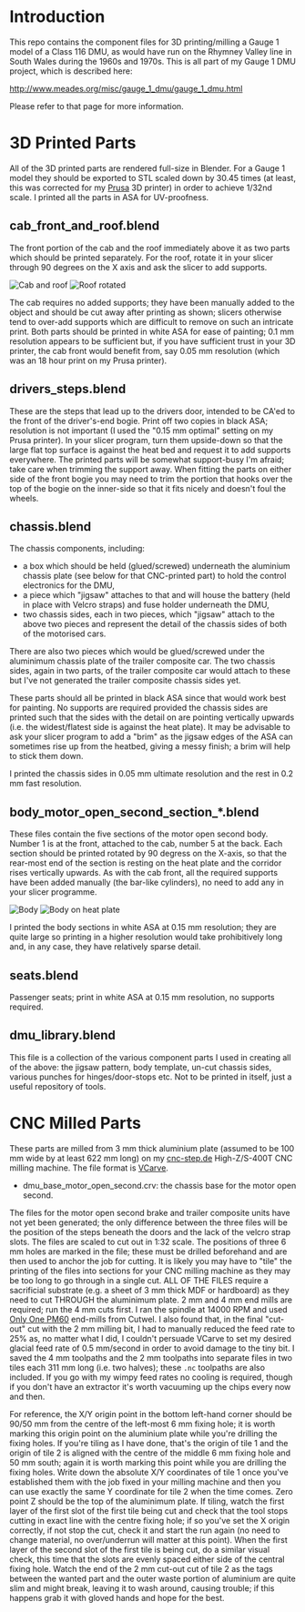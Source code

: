 # Introduction

This repo contains the component files for 3D printing/milling a Gauge 1 model of a Class 116 DMU, as would have run on the Rhymney Valley line in South Wales during the 1960s and 1970s.  This is all part of my Gauge 1 DMU project, which is described here:

http://www.meades.org/misc/gauge_1_dmu/gauge_1_dmu.html

Please refer to that page for more information.

# 3D Printed Parts
All of the 3D printed parts are rendered full-size in Blender.  For a Gauge 1 model they should be exported to STL scaled down by 30.45 times (at least, this was corrected for my [Prusa](https://www.prusa3d.com/) 3D printer) in order to achieve 1/32nd scale.  I printed all the parts in ASA for UV-proofness.

## cab_front_and_roof.blend
The front portion of the cab and the roof immediately above it as two parts which should be printed separately.  For the roof, rotate it in your slicer through 90 degrees on the X axis and ask the slicer to add supports.

![Cab and roof](pics_for_readme/cab_front_and_roof_1.jpg)
![Roof rotated](pics_for_readme/cab_front_and_roof_2.jpg)

The cab requires no added supports; they have been manually added to the object and should be cut away after printing as shown; slicers otherwise tend to over-add supports which are difficult to remove on such an intricate print.  Both parts should be printed in white ASA for ease of painting; 0.1 mm resolution appears to be sufficient but, if you have sufficient trust in your 3D printer, the cab front would benefit from, say 0.05 mm resolution (which was an 18 hour print on my Prusa printer).

## drivers_steps.blend
These are the steps that lead up to the drivers door, intended to be CA'ed to the front of the driver's-end bogie.  Print off two copies in black ASA; resolution is not important (I used the "0.15 mm optimal" setting on my Prusa printer).  In your slicer program, turn them upside-down so that the large flat top surface is against the heat bed and request it to add supports everywhere.  The printed parts will be somewhat support-busy I'm afraid; take care when trimming the support away.  When fitting the parts on either side of the front bogie you may need to trim the portion that hooks over the top of the bogie on the inner-side so that it fits nicely and doesn't foul the wheels.

## chassis.blend
The chassis components, including:
- a box which should be held (glued/screwed) underneath the aluminium chassis plate (see below for that CNC-printed part) to hold the control electronics for the DMU,
- a piece which "jigsaw" attaches to that and will house the battery (held in place with Velcro straps) and fuse holder underneath the DMU,
- two chassis sides, each in two pieces, which "jigsaw" attach to the above two pieces and represent the detail of the chassis sides of both of the motorised cars.

There are also two pieces which would be glued/screwed under the aluminimum chassis plate of the trailer composite car.  The two chassis sides, again in two parts, of the trailer composite car would attach to these but I've not generated the trailer composite chassis sides yet.

These parts should all be printed in black ASA since that would work best for painting.  No supports are required provided the chassis sides are printed such that the sides with the detail on are pointing vertically upwards (i.e. the widest/flatest side is against the heat plate).  It may be advisable to ask your slicer program to add a "brim" as the jigsaw edges of the ASA can sometimes rise up from the heatbed, giving a messy finish; a brim will help to stick them down.

I printed the chassis sides in 0.05 mm ultimate resolution and the rest in 0.2 mm fast resolution.

## body_motor_open_second_section_*.blend
These files contain the five sections of the motor open second body.  Number 1 is at the front, attached to the cab, number 5 at the back.  Each section should be printed rotated by 90 degress on the X-axis, so that the rear-most end of the section is resting on the heat plate and the corridor rises vertically upwards.  As with the cab front, all the required supports have been added manually (the bar-like cylinders), no need to add any in your slicer programme.

![Body](pics_for_readme/body_1.jpg)
![Body on heat plate](pics_for_readme/body_2.jpg)

I printed the body sections in white ASA at 0.15 mm resolution; they are quite large so printing in a higher resolution would take prohibitively long and, in any case, they have relatively sparse detail.

## seats.blend
Passenger seats; print in white ASA at 0.15 mm resolution, no supports required.

## dmu_library.blend
This file is a collection of the various component parts I used in creating all of the above: the jigsaw pattern, body template, un-cut chassis sides, various punches for hinges/door-stops etc.  Not to be printed in itself, just a useful repository of tools.

# CNC Milled Parts
These parts are milled from 3 mm thick aluminium plate (assumed to be 100 mm wide by at least 622 mm long) on my [cnc-step.de](https://cnc.step.de) High-Z/S-400T CNC milling machine.  The file format is [VCarve](https://www.vectric.com/products/vcarve.htm).

* dmu_base_motor_open_second.crv: the chassis base for the motor open second.

The files for the motor open second brake and trailer composite units have not yet been generated; the only difference between the three files will be the position of the steps beneath the doors and the lack of the velcro strap slots.  The files are scaled to cut out in 1:32 scale.  The positions of three 6 mm holes are marked in the file; these must be drilled beforehand and are then used to anchor the job for cutting. It is likely you may have to "tile" the printing of the files into sections for your CNC milling machine as they may be too long to go through in a single cut. ALL OF THE FILES require a sacrificial substrate (e.g. a sheet of 3 mm thick MDF or hardboard) as they need to cut THROUGH the aluminimum plate.  2 mm and 4 mm end mills are required; run the 4 mm cuts first.  I ran the spindle at 14000 RPM and used [Only One PM60](https://www.cutwel.co.uk/milling-routing-and-sawing/general-purpose-milling-cutters/pm60-only-one-end-mills) end-mills from Cutwel.  I also found that, in the final "cut-out" cut with the 2 mm milling bit, I had to manually reduced the feed rate to 25% as, no matter what I did, I couldn't persuade VCarve to set my desired glacial feed rate of 0.5 mm/second in order to avoid damage to the tiny bit.  I saved the 4 mm toolpaths and the 2 mm toolpaths into separate files in two tiles each 311 mm long (i.e. two halves); these `.nc` toolpaths are also included.  If you go with my wimpy feed rates no cooling is required, though if you don't have an extractor it's worth vacuuming up the chips every now and then.

For reference, the X/Y origin point in the bottom left-hand corner should be 90/50 mm from the centre of the left-most 6 mm fixing hole; it is worth marking this origin point on the aluminium plate while you're drilling the fixing holes. If you're tiling as I have done, that's the origin of tile 1 and the origin of tile 2 is aligned with the centre of the middle 6 mm fixing hole and 50 mm south; again it is worth marking this point while you are drilling the fixing holes.  Write down the absolute X/Y coordinates of tile 1 once you've established them with the job fixed in your milling machine and then you can use exactly the same Y coordinate for tile 2 when the time comes.  Zero point Z should be the top of the aluminimum plate.  If tiling, watch the first layer of the first slot of the first tile being cut and check that the tool stops cutting in exact line with the centre fixing hole; if so you've set the X origin correctly, if not stop the cut, check it and start the run again (no need to change material, no over/underrun will matter at this point).  When the first layer of the second slot of the first tile is being cut, do a similar visual check, this time that the slots are evenly spaced either side of the central fixing hole.  Watch the end of the 2 mm cut-out cut of tile 2 as the tags between the wanted part and the outer waste portion of aluminium are quite slim and might break, leaving it to wash around, causing trouble; if this happens grab it with gloved hands and hope for the best.